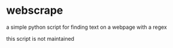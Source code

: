 # webscrape
a simple python script for finding text on a webpage with a regex

this script is not maintained
